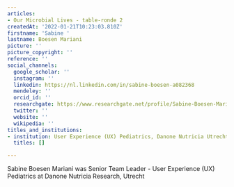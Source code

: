 ```yaml
---
articles:
- Our Microbial Lives - table-ronde 2
createdAt: '2022-01-21T10:23:03.810Z'
firstname: 'Sabine '
lastname: Boesen Mariani
picture: ''
picture_copyright: ''
reference: ''
social_channels:
  google_scholar: ''
  instagram: ''
  linkedin: https://nl.linkedin.com/in/sabine-boesen-a082368
  mendeley: ''
  orcid_id: ''
  researchgate: https://www.researchgate.net/profile/Sabine-Boesen-Mariani
  twitter: ''
  website: ''
  wikipedia: ''
titles_and_institutions:
- institution: User Experience (UX) Pediatrics, Danone Nutricia Utrecht, Netherlands
  titles: []

---
```

Sabine Boesen Mariani was Senior Team Leader - User Experience (UX) Pediatrics at Danone Nutricia Research, Utrecht